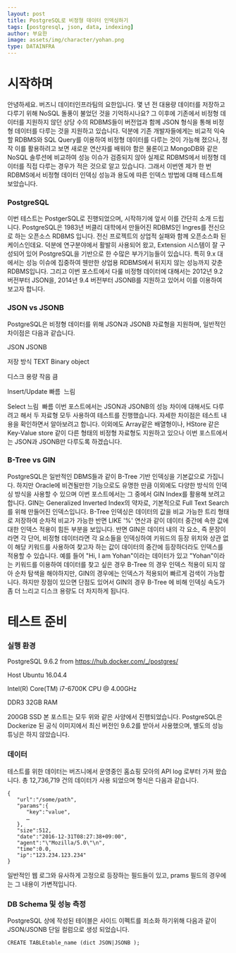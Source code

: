 ```yaml
---
layout: post
title: PostgreSQL로 비정형 데이터 인덱싱하기
tags: [postgresql, json, data, indexing]
author: 부요한
image: assets/img/character/yohan.png 
type: DATAINFRA
---
```



# 시작하며

안녕하세요. 버즈니 데이터인프라팀의 요한입니다. 몇 년 전 대용량 데이터를 저장하고 다루기 위해 NoSQL 돌풍이 불었던 것을 기억하시나요? 그 이후에 기존에서 비정형 데이터를 지원하지 않던 상당 수의 RDBMS들이 버전업과 함께 JSON 형식을 통해 비정형 데이터를 다루는 것을 지원하고 있습니다. 덕분에 기존 개발자들에게는 비교적 익숙할 RDBMS와 SQL Query를 이용하여 비정형 데이터를 다루는 것이 가능해 졌으나, 정작 이를 활용하려고 보면 새로운 연산자를 배워야 함은 물론이고 MongoDB와 같은 NoSQL 솔루션에 비교하여 성능 이슈가 검증되지 않아 실제로 RDBMS에서 비정형 데이터를 직접 다루는 경우가 적은 것으로 알고 있습니다. 그래서 이번엔 제가 한 번 RDBMS에서 비정형 데이터 인덱싱 성능과 용도에 따른 인덱스 방법에 대해 테스트해 보았습니다. 

### 

### PostgreSQL

이번 테스트는 PostgerSQL로 진행되었으며, 시작하기에 앞서 이를 간단히 소개 드립니다. PostgreSQL은 1983년 버클리 대학에서 만들어진 RDBMS인 Ingres를 전신으로 하는 오픈소스 RDBMS 입니다. 전신 프로젝트의 상업적 실패와 함께 오픈소스화 된 케이스인데요. 덕분에 연구분야에서 활발히 사용되어 왔고, Extension 시스템이 잘 구성되어 있어 PostgreSQL을 기반으로 한 수많은 부가기능들이 있습니다. 특히 9.x 대 에서는 성능 이슈에 집중하여 웬만한 상업용 RDBMS에서 뒤지지 않는 성능까지 갖춘 RDBMS입니다. 그리고 이번 포스트에서 다룰 비정형 데이터에 대해서는 2012년 9.2 버전부터 JSON을, 2014년 9.4 버전부터 JSONB를 지원하고 있어서 이를 이용하여 보고자 합니다. 

### 

### JSON vs JSONB

PostgreSQL은 비정형 데이터를 위해 JSON과 JSONB 자료형을 지원하며, 일반적인 차이점은 다음과 같습니다. 

JSON
JSONB

저장 방식
TEXT
Binary object

디스크 용량
작음
큼 

Insert/Update
빠름 
느림 

Select
느림 
빠름
이번 포스트에서는 JSON과 JSONB의 성능 차이에 대해서도 다루려고 해서 두 자료형 모두 사용하여 테스트를 진행했습니다. 자세한 차이점은 테스트 내용을 확인하면서 알아보려고 합니다. 이외에도 Array같은 배열형이나, HStore 같은 Key-Value store 같이 다른 형태의 비정형 자료형도 지원하고 있으나 이번 포스트에서는 JSON과 JSONB만 다루도록 하겠습니다. 

### B-Tree vs GIN

PostgreSQL은 일반적인 DBMS들과 같이 B-Tree 기반 인덱싱을 기본값으로 가집니다. 하지만 Oracle에 비견될만한 기능으로도 유명한 만큼 이외에도 다양한 방식의 인덱싱 방식을 사용할 수 있으며 이번 포스트에서는 그 중에서 GIN Index를 활용해 보려고 합니다. GIN는 Generalized Inverted Index의 약자로, 기본적으로 Full Text Search를 위해 만들어진 인덱스입니다. B-Tree 인덱싱은 데이터의 값을 비교 가능한 트리 형태로 저장하여 순차적 비교가 가능한 반면 LIKE '%' 연산과 같이 데이터 중간에 속한 값에 대한 인덱스 적용이 힘든 부분을 보입니다. 반면 GIN은 데이터 내의 각 요소, 즉 문장이라면 각 단어, 비정형 데이터라면 각 요소들을 인덱싱하여 키워드의 등장 위치와 상관 없이 해당 키워드를 사용하여 찾고자 하는 값이 데이터의 중간에 등장하더라도 인덱스를 적용할 수 있습니다. 예를 들어 "Hi, I am Yohan"이라는 데이터가 있고 "Yohan"이라는 키워드를 이용하여 데이터를 찾고 싶은 경우 B-Tree 의 경우 인덱스 적용이 되지 않아 순차 탐색을 해야하지만, GIN의 경우에는 인덱스가 적용되어 빠르게 검색이 가능합니다. 하지만 장점이 있으면 단점도 있어서 GIN의 경우 B-Tree 에 비해 인덱싱 속도가 좀 더 느리고 디스크 용량도 더 차지하게 됩니다. 

# 테스트 준비

### 실행 환경

PostgreSQL
9.6.2 from https://hub.docker.com/_/postgres/

Host
Ubuntu 16.04.4

Intel(R) Core(TM) i7-6700K CPU @ 4.00GHz

DDR3 32GB RAM

200GB SSD
본 포스트는 모두 위와 같은 사양에서 진행되었습니다. PostgreSQL은 Dockerize 된 공식 이미지에서 최신 버전인 9.6.2를 받아서 사용했으며, 별도의 성능 튜닝은 하지 않았습니다. 

### 

### 데이터

테스트를 위한 데이터는 버즈니에서 운영중인 홈쇼핑 모아의 API log 로부터 가져 왔습니다. 총 12,736,719 건의 데이터가 사용 되었으며 형식은 다음과 같습니다.
    
    
    {  
       "url":"/some/path",
       "params":{  
          "key":"value",
          …
       },
       "size":512,
       "date":"2016-12-31T08:27:38+09:00",
       "agent":"\"Mozilla/5.0\"\n",
       "time":0.0,
       "ip":"123.234.123.234"
    }

일반적인 웹 로그와 유사하게 고정으로 등장하는 필드들이 있고, prams 필드의 경우에는 그 내용이 가변적입니다. 

### DB Schema 및 성능 측정

PostgreSQL 상에 작성된 테이블은 사이드 이펙트를 죄소화 하기위해 다음과 같이 JSON/JSONB 단일 컬럼으로 생성 되었습니다. 
    
    
    CREATE TABLEtable_name (dict JSON|JSONB );